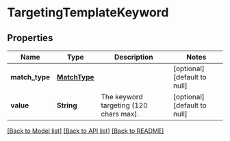 # TargetingTemplateKeyword
## Properties

| Name | Type | Description | Notes |
|------------ | ------------- | ------------- | -------------|
| **match\_type** | [**MatchType**](MatchType.md) |  | [optional] [default to null] |
| **value** | **String** | The keyword targeting (120 chars max). | [optional] [default to null] |

[[Back to Model list]](../README.md#documentation-for-models) [[Back to API list]](../README.md#documentation-for-api-endpoints) [[Back to README]](../README.md)


